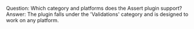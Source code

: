 Question: Which category and platforms does the Assert plugin support?
Answer: The plugin falls under the 'Validations' category and is designed to work on any platform.

